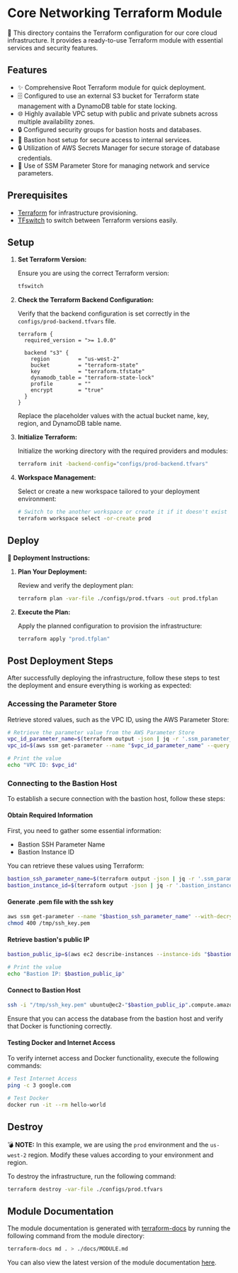 # Core Networking Terraform Module

🏢 This directory contains the Terraform configuration for our core cloud infrastructure. It provides a ready-to-use Terraform module with essential services and security features.

## Features

- ✨ Comprehensive Root Terraform module for quick deployment.
- 🗄️ Configured to use an external S3 bucket for Terraform state management with a DynamoDB table for state locking.
- 🌐 Highly available VPC setup with public and private subnets across multiple availability zones.
- 🔒 Configured security groups for bastion hosts and databases.
- 🔑 Bastion host setup for secure access to internal services.
- 🔒 Utilization of AWS Secrets Manager for secure storage of database credentials.
- 🔧 Use of SSM Parameter Store for managing network and service parameters.

## Prerequisites

- [Terraform](https://www.terraform.io/downloads.html) for infrastructure provisioning.
- [TFswitch](https://tfswitch.warrensbox.com/) to switch between Terraform versions easily.

## Setup

1. **Set Terraform Version:**

   Ensure you are using the correct Terraform version:

   ```sh
   tfswitch
   ```

2. **Check the Terraform Backend Configuration:**

   Verify that the backend configuration is set correctly in the `configs/prod-backend.tfvars` file.

   ```hcl
   terraform {
     required_version = ">= 1.0.0"

     backend "s3" {
       region         = "us-west-2"
       bucket         = "terraform-state"
       key            = "terraform.tfstate"
       dynamodb_table = "terraform-state-lock"
       profile        = ""
       encrypt        = "true"
     }
   }
   ```

   Replace the placeholder values with the actual bucket name, key, region, and DynamoDB table name.

3. **Initialize Terraform:**

   Initialize the working directory with the required providers and modules:

   ```sh
   terraform init -backend-config="configs/prod-backend.tfvars"
   ```

4. **Workspace Management:**

   Select or create a new workspace tailored to your deployment environment:

   ```sh
   # Switch to the another workspace or create it if it doesn't exist
   terraform workspace select -or-create prod
   ```

## Deploy

🚀 **Deployment Instructions:**

1. **Plan Your Deployment:**

   Review and verify the deployment plan:

   ```sh
   terraform plan -var-file ./configs/prod.tfvars -out prod.tfplan
   ```

2. **Execute the Plan:**

   Apply the planned configuration to provision the infrastructure:

   ```sh
   terraform apply "prod.tfplan"
   ```

## Post Deployment Steps

After successfully deploying the infrastructure, follow these steps to test the deployment and ensure everything is working as expected:

### Accessing the Parameter Store

Retrieve stored values, such as the VPC ID, using the AWS Parameter Store:

```bash
# Retrieve the parameter value from the AWS Parameter Store
vpc_id_parameter_name=$(terraform output -json | jq -r '.ssm_parameter_vpc_id.value')
vpc_id=$(aws ssm get-parameter --name "$vpc_id_parameter_name" --query 'Parameter.Value' --output text)

# Print the value
echo "VPC ID: $vpc_id"
```

### Connecting to the Bastion Host

To establish a secure connection with the bastion host, follow these steps:

#### Obtain Required Information

First, you need to gather some essential information:

- Bastion SSH Parameter Name
- Bastion Instance ID

You can retrieve these values using Terraform:

```bash
bastion_ssh_parameter_name=$(terraform output -json | jq -r '.ssm_parameter_bastion_ssh_key.value')
bastion_instance_id=$(terraform output -json | jq -r '.bastion_instance_id.value')
```

#### Generate .pem file with the ssh key

```bash
aws ssm get-parameter --name "$bastion_ssh_parameter_name" --with-decryption --query 'Parameter.Value' --output text > /tmp/ssh_key.pem
chmod 400 /tmp/ssh_key.pem
```

#### Retrieve bastion's public IP

```bash
bastion_public_ip=$(aws ec2 describe-instances --instance-ids "$bastion_instance_id" --query 'Reservations[0].Instances[0].PublicIpAddress' --output text | tr '.' '-')

# Print the value
echo "Bastion IP: $bastion_public_ip"
```

#### Connect to Bastion Host

```bash
ssh -i "/tmp/ssh_key.pem" ubuntu@ec2-"$bastion_public_ip".compute.amazonaws.com
```

Ensure that you can access the database from the bastion host and verify that Docker is functioning correctly.

#### Testing Docker and Internet Access

To verify internet access and Docker functionality, execute the following commands:

```bash
# Test Internet Access
ping -c 3 google.com

# Test Docker
docker run -it --rm hello-world
```

## Destroy

💣 **NOTE:** In this example, we are using the `prod` environment and the `us-west-2` region. Modify these values according to your environment and region.

To destroy the infrastructure, run the following command:

```sh
terraform destroy -var-file ./configs/prod.tfvars
```

## Module Documentation

The module documentation is generated with [terraform-docs](https://github.com/terraform-docs/terraform-docs) by running the following command from the module directory:

```sh
terraform-docs md . > ./docs/MODULE.md
```

You can also view the latest version of the module documentation [here](./docs/MODULE.md).
